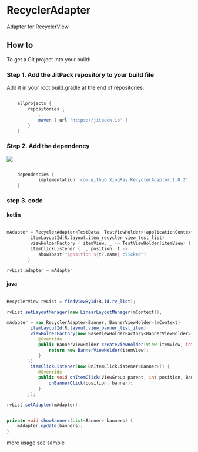 # RecyclerAdapter
Adapter for RecyclerView

## How to 
To get a Git project into your build:

### Step 1. Add the JitPack repository to your build file

Add it in your root build.gradle at the end of repositories:

``` groovy

	allprojects {
		repositories {
			...
			maven { url 'https://jitpack.io' }
		}
	}

```

### Step 2. Add the dependency

[![](https://jitpack.io/v/XingRay/RecyclerAdapter.svg)](https://jitpack.io/#XingRay/RecyclerAdapter)

``` groovy

	dependencies {
	        implementation 'com.github.XingRay:RecyclerAdapter:1.0.2'
	}

```

### step 3. code

#### kotlin 

```kotlin

mAdapter = RecyclerAdapter<TestData, TestViewHolder>(applicationContext)
		.itemLayoutId(R.layout.item_recycler_view_test_list)
		.viewHolderFactory { itemView, _ -> TestViewHolder(itemView) }
		.itemClickListener { _, position, t ->
			showToast("$position ${t?.name} clicked")
		}

rvList.adapter = mAdapter

```

#### java

```java

RecyclerView rvList = findViewById(R.id.rv_list);

rvList.setLayoutManager(new LinearLayoutManager(mContext));

mAdapter = new RecyclerAdapter<Banner, BannerViewHolder>(mContext)
		.itemLayoutId(R.layout.view_banner_list_item)
		.viewHolderFactory(new BaseViewHolderFactory<BannerViewHolder>() {
			@Override
			public BannerViewHolder createViewHolder(View itemView, int viewType) {
				return new BannerViewHolder(itemView);
			}
		})
		.itemClickListener(new OnItemClickListener<Banner>() {
			@Override
			public void onItemClick(ViewGroup parent, int position, Banner banner) {
				onBannerClick(position, banner);
			}
		});

rvList.setAdapter(mAdapter);

```

```java

private void showBanners(List<Banner> banners) {
    mAdapter.update(banners);
}

```

more usage see sample
